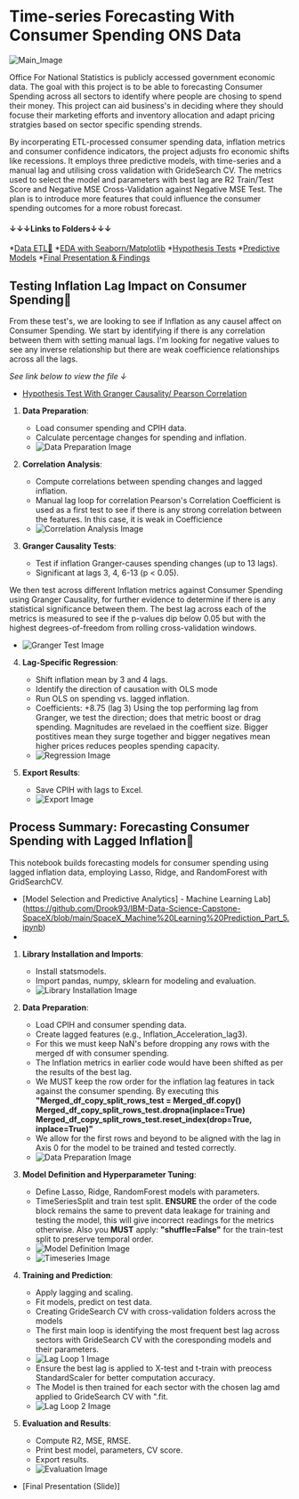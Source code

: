 
# Time-series Forecasting With Consumer Spending ONS Data
![Main_Image](https://github.com/Drook93/ONS-Govenment-Public-Spending-Forecast/blob/main/Project%20Images/opengraph.png)

Office For National Statistics is publicly accessed government economic data. The goal with this project is to be able to forecasting Consumer Spending across all sectors to identify where people are chosing to spend their money. This project can aid business's in deciding where they should focuse their marketing efforts and inventory allocation and adapt pricing stratgies based on sector specific spending strends.

By incorperating ETL-processed consumer spending data, inflation metrics and consumer confidence indicators, the project adjusts fro economic shifts like recessions. It employs three predictive models, with time-series and a manual lag and utilising cross validation with GrideSearch CV. The metrics used to select the model and parameters with best lag are R2 Train/Test Score and Negative MSE Cross-Validation against Negative MSE Test. The plan is to introduce more features that could influence the consumer spending outcomes for a more robust forecast.



#### ↓↓↓Links to Folders↓↓↓
*[Data ETL🔎](Drook93/ONS-Govenment-Public-Spending-Forecast/ETL)
*[EDA with Seaborn/Matplotlib](Drook93/ONS-Govenment-Public-Spending-Forecast/EDA)
*[Hypothesis Tests](https://github.com/Drook93/ONS-Govenment-Public-Spending-Forecast/tree/main/Hypothesis%20Test)
*[Predictive Models](https://github.com/Drook93/ONS-Govenment-Public-Spending-Forecast/tree/main/Predictive%20Models)
*[Final Presentation & Findings]()

 


  ## Testing Inflation Lag Impact on Consumer Spending🧪

From these test's, we are looking to see if Inflation as any causel affect on Consumer Spending. We start by identifying if there is any correlation between them with setting manual lags. I'm looking for negative values to see any inverse relationship but there are weak coefficience relationships across all the lags.  

 *See link below to view the file ↓*
* [Hypothesis Test With Granger Causality/ Pearson Correlation](https://github.com/Drook93/ONS-Govenment-Public-Spending-Forecast/tree/main/Hypothesis%20Test)

1. **Data Preparation**:
   - Load consumer spending and CPIH data.
   - Calculate percentage changes for spending and inflation.
   - ![Data Preparation Image](https://github.com/Drook93/ONS-Govenment-Public-Spending-Forecast/blob/main/Project%20Images/Loading%20CPIH%20and%20Consumer%20Spending.png)

2. **Correlation Analysis**:
   - Compute correlations between spending changes and lagged inflation.
   - Manual lag loop for correlation
Pearson's Correlation Coefficient is used as a first test to see if there is any strong correlation between the features. In this case, it is weak in Coefficience
   - ![Correlation Analysis Image](https://github.com/Drook93/ONS-Govenment-Public-Spending-Forecast/blob/main/Project%20Images/Pearson%20Correlation%20Manual%20LAG.png)

3. **Granger Causality Tests**:
   - Test if inflation Granger-causes spending changes (up to 13 lags).
   - Significant at lags 3, 4, 6-13 (p < 0.05).

We then test across different Inflation metrics against Consumer Spending using Granger Causality, for further evidence to determine if there is any statistical significance between them. The best lag across each of the metrics is measured to see if the p-values dip below 0.05 but with the highest degrees-of-freedom from rolling cross-validation windows.
   - ![Granger Test Image](https://github.com/Drook93/ONS-Govenment-Public-Spending-Forecast/blob/main/Project%20Images/Granger%20Causality%20Model.png)
     
4. **Lag-Specific Regression**:
   - Shift inflation mean by 3 and 4 lags.
   - Identify the direction of causation with OLS mode
   - Run OLS on spending vs. lagged inflation.
   - Coefficients: +8.75 (lag 3)
Using the top performing lag from Granger, we test the direction; does that metric boost or drag spending. Magnitudes are revelaed in the coeffient size. Bigger postitives mean they surge together and bigger negatives mean higher prices reduces peoples spending capacity.
   - ![Regression Image](https://github.com/Drook93/ONS-Govenment-Public-Spending-Forecast/blob/main/Project%20Images/OLS%20Model.png)

5. **Export Results**:
   - Save CPIH with lags to Excel.
   - ![Export Image](https://github.com/Drook93/ONS-Govenment-Public-Spending-Forecast/blob/main/Project%20Images/Saved%20CPIH%20Hypothesis%20Test.png)

## Process Summary: Forecasting Consumer Spending with Lagged Inflation🔮

This notebook builds forecasting models for consumer spending using lagged inflation data, employing Lasso, Ridge, and RandomForest with GridSearchCV.
* [Model Selection and Predictive Analytics] - Machine Learning Lab](https://github.com/Drook93/IBM-Data-Science-Capstone-SpaceX/blob/main/SpaceX_Machine%20Learning%20Prediction_Part_5.ipynb)
* 
1. **Library Installation and Imports**:
   - Install statsmodels.
   - Import pandas, numpy, sklearn for modeling and evaluation.
   - ![Library Installation Image](https://github.com/Drook93/ONS-Govenment-Public-Spending-Forecast/blob/main/Project%20Images/Importing%20Relevant%20Packages.png)

2. **Data Preparation**:
   - Load CPIH and consumer spending data.
   - Create lagged features (e.g., Inflation_Acceleration_lag3).
   - For this we must keep NaN's before dropping any rows with the merged df with consumer spending.
   - The Inflation metrics in earlier code would have been shifted as per the results of the best lag.
   - We MUST keep the row order for the inflation lag features in tack against the consumer spending. By executing this **"Merged_df_copy_split_rows_test = Merged_df.copy()
Merged_df_copy_split_rows_test.dropna(inplace=True)
Merged_df_copy_split_rows_test.reset_index(drop=True, inplace=True)"**
   - We allow for the first rows and beyond to be aligned with the lag in Axis 0 for the model to be trained and tested correctly.
   - ![Data Preparation Image](https://github.com/Drook93/ONS-Govenment-Public-Spending-Forecast/blob/main/Project%20Images/Loading%20CPIH%20and%20Consumer%20Spending.png)

3. **Model Definition and Hyperparameter Tuning**:
   - Define Lasso, Ridge, RandomForest models with parameters.
   - TimeSeriesSplit and train test split.
     **ENSURE** the order of the code block remains the same to prevent data leakage for training and testing the model, this will give incorrect readings for the metrics otherwise. Also you **MUST** apply:         **"shuffle=False"** for the train-test split to preserve temporal order.
   - ![Model Definition Image](https://github.com/Drook93/ONS-Govenment-Public-Spending-Forecast/blob/main/Project%20Images/Lag%20Options%20And%20Models.png)
   - ![Timeseries Image](https://github.com/Drook93/ONS-Govenment-Public-Spending-Forecast/blob/main/Project%20Images/Time%20Series%20And%20TrainTest%20Split.png)

4. **Training and Prediction**:
   - Apply lagging and scaling.
   - Fit models, predict on test data.
   - Creating GrideSearch CV with cross-validation folders across the models
   - The first main loop is identifying the most frequent best lag across sectors with GrideSearch CV with the coresponding models and their parameters. 
   - ![Lag Loop 1 Image](https://github.com/Drook93/ONS-Govenment-Public-Spending-Forecast/blob/main/Project%20Images/Manual%20Lag%20Most%20Frequent.png)
   - Ensure the best lag is applied to X-test and t-train with preocess StandardScaler for better computation accuracy.
   - The Model is then trained for each sector with the chosen lag amd applied to GrideSearch CV with ".fit.
   - ![Lag Loop 2 Image](https://github.com/Drook93/ONS-Govenment-Public-Spending-Forecast/blob/main/Project%20Images/Applying%20Best%20Lag%20To%20Model.png)
    

5. **Evaluation and Results**:
   - Compute R2, MSE, RMSE.
   - Print best model, parameters, CV score.
   - Export results.
   - ![Evaluation Image](https://github.com/Drook93/ONS-Govenment-Public-Spending-Forecast/blob/main/Project%20Images/Model%20Metrics.png)



  
* [Final Presentation (Slide)]

